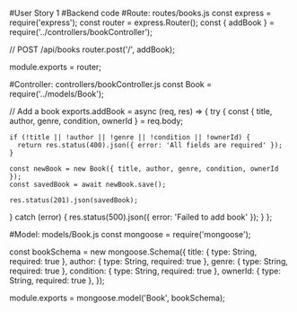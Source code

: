 #User Story 1
#Backend code
#Route: routes/books.js
const express = require('express');
const router = express.Router();
const { addBook } = require('../controllers/bookController');

// POST /api/books
router.post('/', addBook);

module.exports = router;

#Controller: controllers/bookController.js
const Book = require('../models/Book');

// Add a book
exports.addBook = async (req, res) => {
  try {
    const { title, author, genre, condition, ownerId } = req.body;

    if (!title || !author || !genre || !condition || !ownerId) {
      return res.status(400).json({ error: 'All fields are required' });
    }

    const newBook = new Book({ title, author, genre, condition, ownerId });
    const savedBook = await newBook.save();

    res.status(201).json(savedBook);
  } catch (error) {
    res.status(500).json({ error: 'Failed to add book' });
  }
};

#Model: models/Book.js
const mongoose = require('mongoose');

const bookSchema = new mongoose.Schema({
  title: { type: String, required: true },
  author: { type: String, required: true },
  genre: { type: String, required: true },
  condition: { type: String, required: true },
  ownerId: { type: String, required: true },
});

module.exports = mongoose.model('Book', bookSchema);
